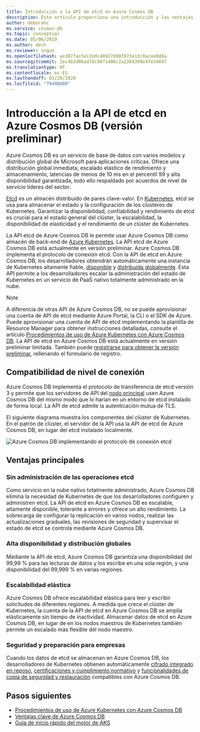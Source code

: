 ```yaml
---
title: Introducción a la API de etcd en Azure Cosmos DB
description: Este artículo proporciona una introducción y las ventajas principales de la API de etcd en Azure Cosmos DB
author: deborahc
ms.service: cosmos-db
ms.topic: conceptual
ms.date: 05/06/2019
ms.author: dech
ms.reviewer: sngun
ms.openlocfilehash: acd87fac5ec2edc40d27d98f073e13c0acae8d8a
ms.sourcegitcommit: 2ec4b3d0bad7dc0071400c2a2264399e4fe34897
ms.translationtype: HT
ms.contentlocale: es-ES
ms.lasthandoff: 03/28/2020
ms.locfileid: "79498600"
---
```

# <a name="introduction-to-the-azure-cosmos-db-etcd-api-preview"></a>Introducción a la API de etcd en Azure Cosmos DB (versión preliminar)

Azure Cosmos DB es un servicio de base de datos con varios modelos y distribución global de Microsoft para aplicaciones críticas. Ofrece una distribución global inmediata, escalado elástico de rendimiento y almacenamiento, latencias de menos de 10 ms en el percentil 99 y alta disponibilidad garantizada, todo ello respaldado por acuerdos de nivel de servicio líderes del sector.

[Etcd](https://github.com/etcd-io/etcd) es un almacén distribuido de pares clave-valor. En [Kubernetes](https://kubernetes.io/), etcd se usa para almacenar el estado y la configuración de los clústeres de Kubernetes. Garantizar la disponibilidad, confiabilidad y rendimiento de etcd es crucial para el estado general del clúster, la escalabilidad, la disponibilidad de elasticidad y el rendimiento de un clúster de Kubernetes. 

La API etcd de Azure Cosmos DB le permite usar Azure Cosmos DB como almacén de back-end de [Azure Kubernetes](../aks/index.yml). La API etcd de Azure Cosmos DB está actualmente en versión preliminar. Azure Cosmos DB implementa el protocolo de conexión etcd. Con la API de etcd en Azure Cosmos DB, los desarrolladores obtendrán automáticamente una instancia de Kubernetes altamente fiable, [disponible](high-availability.md) y [distribuida globalmente](distribute-data-globally.md). Esta API permite a los desarrolladores escalar la administración del estado de Kubernetes en un servicio de PaaS nativo totalmente administrado en la nube. 

> [!NOTE]
> A diferencia de otras API de Azure Cosmos DB, no se puede aprovisionar una cuenta de API de etcd mediante Azure Portal, la CLI o el SDK de Azure. Puede aprovisionar una cuenta de API de etcd implementando la plantilla de Resource Manager para obtener instrucciones detalladas, consulte el artículo [Procedimientos de uso de Azure Kubernetes con Azure Cosmos DB](bootstrap-kubernetes-cluster.md). La API de etcd en Azure Cosmos DB está actualmente en versión preliminar limitada. También puede [registrarse para obtener la versión preliminar](https://aka.ms/cosmosetcdapi-signup), rellenando el formulario de registro.

## <a name="wire-level-compatibility"></a>Compatibilidad de nivel de conexión

Azure Cosmos DB implementa el protocolo de transferencia de etcd versión 3 y permite que los servidores de API del [nodo principal](https://kubernetes.io/docs/concepts/overview/components/) usen Azure Cosmos DB del mismo modo que lo harían en un entorno de etcd instalado de forma local. La API de etcd admite la autenticación mutua de TLS. 

El siguiente diagrama muestra los componentes del clúster de Kubernetes. En el patrón de clúster, el servidor de la API usa la API de etcd de Azure Cosmos DB, en lugar del etcd instalado localmente. 

![Azure Cosmos DB implementando el protocolo de conexión etcd](./media/etcd-api-introduction/etcd-api-wire-protocol.png)

## <a name="key-benefits"></a>Ventajas principales

### <a name="no-etcd-operations-management"></a>Sin administración de las operaciones etcd

Como servicio en la nube nativo totalmente administrado, Azure Cosmos DB elimina la necesidad de Kubernetes de que los desarrolladores configuren y administren etcd. La API de etcd en Azure Cosmos DB es escalable, altamente disponible, tolerante a errores y ofrece un alto rendimiento. La sobrecarga de configurar la replicación en varios nodos, realizar las actualizaciones graduales, las revisiones de seguridad y supervisar el estado de etcd se controla mediante Azure Cosmos DB.

### <a name="global-distribution--high-availability"></a>Alta disponibilidad y distribución globales 

Mediante la API de etcd, Azure Cosmos DB garantiza una disponibilidad del 99,99 % para las lecturas de datos y los escribe en una sola región, y una disponibilidad del 99,999 % en varias regiones. 

### <a name="elastic-scalability"></a>Escalabilidad elástica

Azure Cosmos DB ofrece escalabilidad elástica para leer y escribir solicitudes de diferentes regiones.
A medida que crece el clúster de Kubernetes, la cuenta de la API de etcd en Azure Cosmos DB se amplía elásticamente sin tiempo de inactividad. Almacenar datos de etcd en Azure Cosmos DB, en lugar de en los nodos maestros de Kubernetes también permite un escalado más flexible del nodo maestro. 

### <a name="security--enterprise-readiness"></a>Seguridad y preparación para empresas

Cuando los datos de etcd se almacenan en Azure Cosmos DB, los desarrolladores de Kubernetes obtienen automáticamente [cifrado integrado en reposo](database-encryption-at-rest.md), [certificaciones y cumplimiento normativo](compliance.md) y [funcionalidades de copia de seguridad y restauración](../synapse-analytics/sql-data-warehouse/backup-and-restore.md) compatibles con Azure Cosmos DB. 

## <a name="next-steps"></a>Pasos siguientes

* [Procedimientos de uso de Azure Kubernetes con Azure Cosmos DB](bootstrap-kubernetes-cluster.md)
* [Ventajas clave de Azure Cosmos DB](introduction.md)
* [Guía de inicio rápido del motor de AKS](https://github.com/Azure/aks-engine/blob/master/docs/tutorials/quickstart.md)
